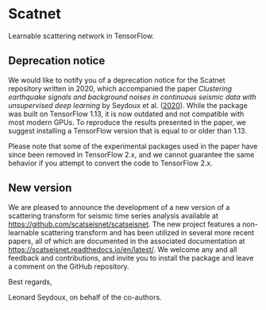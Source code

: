 # Scatnet

Learnable scattering network in TensorFlow.

## Deprecation notice

We would like to notify you of a deprecation notice for the Scatnet repository written in 2020, which accompanied the paper _Clustering earthquake signals and background noises in continuous seismic data with unsupervised deep learning_ by Seydoux et al. ([2020](https://www.nature.com/articles/s41467-020-17841-x)). While the package was built on TensorFlow 1.13, it is now outdated and not compatible with most modern GPUs. To reproduce the results presented in the paper, we suggest installing a TensorFlow version that is equal to or older than 1.13.

Please note that some of the experimental packages used in the paper have since been removed in TensorFlow 2.x, and we cannot guarantee the same behavior if you attempt to convert the code to TensorFlow 2.x.

## New version

We are pleased to announce the development of a new version of a scattering transform for seismic time series analysis available at https://github.com/scatseisnet/scatseisnet. The new project features a non-learnable scattering transform and has been utilized in several more recent papers, all of which are documented in the associated documentation at https://scatseisnet.readthedocs.io/en/latest/. We welcome any and all feedback and contributions, and invite you to install the package and leave a comment on the GitHub repository.

Best regards,

Leonard Seydoux, on behalf of the co-authors.

